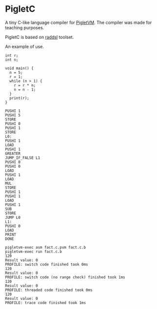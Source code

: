 # PigletC

A tiny C-like language compiler for [PigletVM](https://github.com/vkazanov/bytecode-interpreters-post). The compiler was made for teaching purposes.

PigletC is based on [raddsl](https://github.com/true-grue/raddsl) toolset.

An example of use.

```
int r;
int n;

void main() {
  n = 5;
  r = 1;
  while (n > 1) {
    r = r * n;
    n = n - 1;
  }
  print(r);
}
```

```
PUSHI 1
PUSHI 5
STORE
PUSHI 0
PUSHI 1
STORE
L0:
PUSHI 1
LOAD
PUSHI 1
GREATER
JUMP_IF_FALSE L1
PUSHI 0
PUSHI 0
LOAD
PUSHI 1
LOAD
MUL
STORE
PUSHI 1
PUSHI 1
LOAD
PUSHI 1
SUB
STORE
JUMP L0
L1:
PUSHI 0
LOAD
PRINT
DONE
```

```
pigletvm-exec asm fact.c.pvm fact.c.b
pigletvm-exec run fact.c.b
120
Result value: 0
PROFILE: switch code finished took 0ms
120
Result value: 0
PROFILE: switch code (no range check) finished took 1ms
120
Result value: 0
PROFILE: threaded code finished took 0ms
120
Result value: 0
PROFILE: trace code finished took 1ms
```
